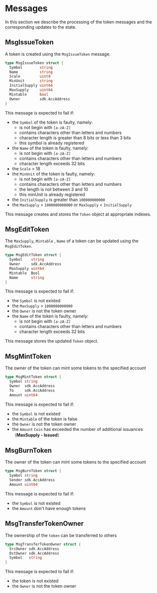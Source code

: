 <!--
order: 2
-->

# Messages

In this section we describe the processing of the token messages and the corresponding updates to the state.

## MsgIssueToken

A token is created using the `MsgIssueToken` message.

```go
type MsgIssueToken struct {
  Symbol        string
  Name          string
  Scale         uint8
  MinUnit       string
  InitialSupply uint64
  MaxSupply     uint64
  Mintable      bool
  Owner         sdk.AccAddress
}
```

This message is expected to fail if:

- the `Symbol` of the token is faulty, namely:
  - is not begin with `[a-zA-Z]`
  - contains characters other than letters and numbers
  - character length is greater than 8 bits or less than 3 bits
  - this symbol is already registered
- the `Name` of the token is faulty, namely:
  - is not begin with `[a-zA-Z]`
  - contains characters other than letters and numbers
  - character length exceeds 32 bits
- the `Scale` > 18
- the `MinUnit` of the token is faulty, namely:
  - is not begin with `[a-zA-Z]`
  - contains characters other than letters and numbers
  - the length is not between 3 and 10
  - this minUnit is already registered
- the `InitialSupply` is greater than `100000000000`
- the `MaxSupply` > `1000000000000` or `MaxSupply` < `InitialSupply`

This message creates and stores the `Token` object at appropriate indexes.

## MsgEditToken

The `MaxSupply`, `Mintable` , `Name` of a token can be updated using the
`MsgEditToken`.  

```go
type MsgEditToken struct {
  Symbol    string
  Owner     sdk.AccAddress
  MaxSupply uint64
  Mintable  Bool
  Name      string
}
```

This message is expected to fail if:

- the `Symbol` is not existed
- the `MaxSupply` > `1000000000000`
- the `Owner` is not the token owner
- the `Name` of the token is faulty, namely:
  - is not begin with `[a-zA-Z]`
  - contains characters other than letters and numbers
  - character length exceeds 32 bits

This message stores the updated `Token` object.

## MsgMintToken

The owner of the token can mint some tokens to the specified account

```go
type MsgMintToken struct {
  Symbol string
  Owner  sdk.AccAddress
  To     sdk.AccAddress
  Amount uint64
```

This message is expected to fail if:

- the `Symbol` is not existed
- the `Mintable` of the token is false
- the `Owner` is not the token owner
- the `Amount` `Coin` has exceeded the number of additional issuances（**MaxSupply - Issued**）

## MsgBurnToken

The owner of the token can mint some tokens to the specified account

```go
type MsgBurnToken struct {
  Symbol string
  Sender sdk.AccAddress
  Amount uint64
```

This message is expected to fail if:

- the `Symbol` is not existed
- the `Amount` don't have enough tokens

## MsgTransferTokenOwner

The ownership of the `token` can be transferred to others

```go
type MsgTransferTokenOwner struct {
  SrcOwner sdk.AccAddress
  DstOwner sdk.AccAddress
  Symbol   string
}
```

This message is expected to fail if:

- the token is not existed
- the `Owner` is not the token owner
